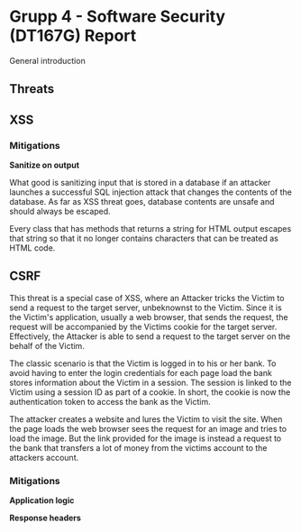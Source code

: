 # Grupp 4 - Software Security (DT167G) Report

General introduction

## Threats

## XSS

### Mitigations

**Sanitize on output**

What good is sanitizing input that is stored in a database if an attacker
launches a successful SQL injection attack that changes the contents of the
database. As far as XSS threat goes, database contents are unsafe and should
always be escaped.

Every class that has methods that returns a string for HTML output escapes that
string so that it no longer contains characters that can be treated as HTML
code.

## CSRF

This threat is a special case of XSS, where an Attacker tricks the Victim to
send a request to the target server, unbeknownst to the Victim. Since it is the
Victim's application, usually a web browser, that sends the request, the request
will be accompanied by the Victims cookie for the target server. Effectively,
the Attacker is able to send a request to the target server on the behalf of the
Victim.

The classic scenario is that the Victim is logged in to his or her bank. To avoid
having to enter the login credentials for each page load the bank stores
information about the Victim in a session. The session is linked to the Victim
using a session ID as part of a cookie. In short, the cookie is now the
authentication token to access the bank as the Victim.

The attacker creates a website and lures the Victim to visit the site. When the
page loads the web browser sees the request for an image and tries to load the
image. But the link provided for the image is instead a request to the bank that
transfers a lot of money from the victims account to the attackers account.

### Mitigations

**Application logic**

**Response headers**
